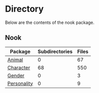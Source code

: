 # Directory
Below are the contents of the nook package.
## Nook
|Package|Subdirectories|Files|
|---|---|---|
|[Animal](./animal)|0|67|
|[Character](./character)|68|550|
|[Gender](./gender)|0|3|
|[Personality](./personality)|0|9|
